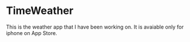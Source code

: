 # TimeWeather
This is the weather app that I have been working on. It is avaiable only for iphone on App Store.
